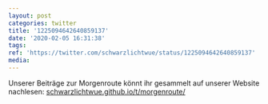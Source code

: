 ```yaml
---
layout: post
categories: twitter
title: '1225094642640859137'
date: '2020-02-05 16:31:38'
tags: 
ref: 'https://twitter.com/schwarzlichtwue/status/1225094642640859137'
media:
---
```

Unserer Beiträge zur Morgenroute könnt ihr gesammelt auf unserer Website nachlesen: [schwarzlichtwue.github.io/t/morgenroute/](https://schwarzlichtwue.github.io/t/morgenroute/) 